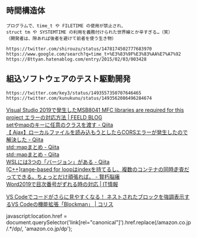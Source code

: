 

## 時間構造体
	プログラムで、time_t や FILETIME の使用が禁止され、
	struct tm や SYSTEMTIME の利用を義務付けられた世界線とか辛すぎる…（笑）
	（開発者は、隙あれば後者を避けて前者を使う生き物）
	
	https://twitter.com/shirouzu/status/1478174502777683970
	https://www.google.com/search?q=time_t+%E3%83%9F%E3%83%AA%E7%A7%92
	https://8ttyan.hatenablog.com/entry/2015/02/03/003428

## 組込ソフトウェアのテスト駆動開発  
	https://twitter.com/key3/status/1493557350707646465  
	https://twitter.com/kunukunu/status/1493562086496284674  



[Visual Studio 2019で発生したMSB8041 MFC libraries are required for this project エラーの対応方法 | FEELD BLOG](https://feeld-uni.com/?p=552)  
[setやmapのキーに任意のクラスを渡す - Qiita](https://qiita.com/izmktr/items/17e3009041b841b26a34)  
[【 Ajax】ローカルファイルを読み込もうとしたらCORSエラーが発生したので解決した - Qiita](https://qiita.com/terufumi1122/items/39b2a3659bc585c07f64)  
[std::mapまとめ - Qiita](https://qiita.com/_EnumHack/items/f462042ec99a31881a81)  
[std::mapまとめ - Qiita](https://qiita.com/_EnumHack/items/f462042ec99a31881a81)  
[WSLには3つの「バージョン」がある - Qiita](https://qiita.com/omu_kato/items/f9a6b5a02e25f5f2a487)  
[[C++]range-based for loopはindexを持てるし、複数のコンテナの同時走査だってできる。ちょっとだけ頑張れば。 - 賢朽脳瘏](https://kenkyu-note.hatenablog.com/entry/2019/08/15/014951)  
[Word2019で目次番号がずれる時の対応 | IT情報](https://primers.jp/2020/02/12/word-toc/)  
 
 [VS Codeでコードがさらに見やすくなる！ ネストされたブロックを強調表示するVS Codeの機能拡張「Blockman」 | コリス](https://coliss.com/articles/build-websites/operation/work/vscode-extension-to-highlight-nested-code-blocks.html)


javascript:location.href = document.querySelector('link[rel="canonical"]').href.replace(/amazon.co.jp\/.*\/dp/, 'amazon.co.jp/dp');
